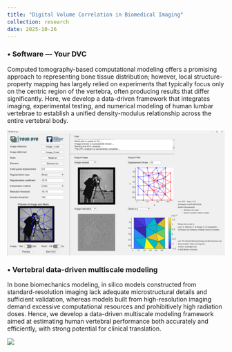 ```yaml
---
title: "Digital Volume Correlation in Biomedical Imaging"
collection: research
date: 2025-10-26
---
```


### •  Software — Your DVC

Computed tomography-based computational modeling offers a promising approach to representing bone tissue distribution; however, local structure-property mapping has largely relied on experiments that typically focus only on the centric region of the vertebra, often producing results that differ significantly. Here, we develop a data-driven framework that integrates imaging, experimental testing, and numerical modeling of human lumbar vertebrae to establish a unified density-modulus relationship across the entire vertebral body.

<img src='../images/Research_DVC_Framework.png' style='display:block; margin: 10px auto; width:900px;'>

### •  Vertebral data-driven multiscale modeling

In bone biomechanics modeling, in silico models constructed from standard-resolution imaging lack adequate microstructural details and sufficient validation, whereas models built from high-resolution imaging demand excessive computational resources and prohibitively high radiation doses. Hence, we develop a data-driven multiscale modeling framework aimed at estimating human vertebral performance both accurately and efficiently, with strong potential for clinical translation.

<img src='../images/Research_Bone_2.png' style='display:block; margin: 10px auto; width:900px;'>
